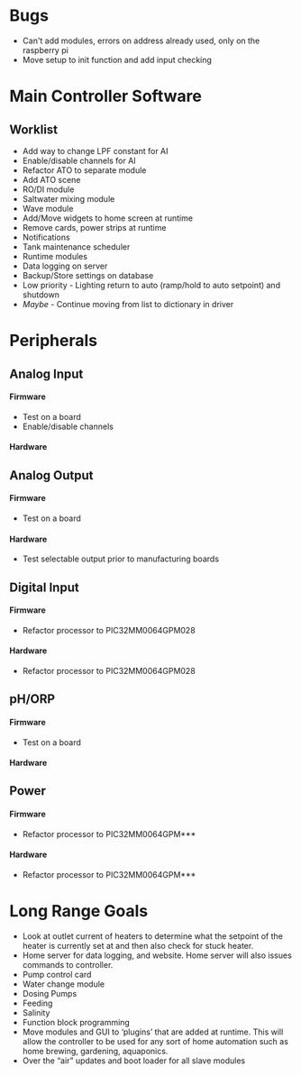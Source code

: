 Bugs
=====================
 * Can't add modules, errors on address already used, only on the raspberry pi 
 * Move setup to init function and add input checking

Main Controller Software
========================
## Worklist 
 * Add way to change LPF constant for AI
 * Enable/disable channels for AI
 * Refactor ATO to separate module
 * Add ATO scene
 * RO/DI module
 * Saltwater mixing module
 * Wave module
 * Add/Move widgets to home screen at runtime
 * Remove cards, power strips at runtime
 * Notifications
 * Tank maintenance scheduler
 * Runtime modules
 * Data logging on server
 * Backup/Store settings on database
 * Low priority - Lighting return to auto (ramp/hold to auto setpoint) and shutdown
 * _Maybe_ - Continue moving from list to dictionary in driver

Peripherals
===========
## Analog Input 
#### Firmware
 * Test on a board
 * Enable/disable channels
#### Hardware

## Analog Output
#### Firmware
 * Test on a board
#### Hardware
 * Test selectable output prior to manufacturing boards

## Digital Input
#### Firmware
 * Refactor processor to PIC32MM0064GPM028
#### Hardware
 * Refactor processor to PIC32MM0064GPM028

## pH/ORP 
#### Firmware
 * Test on a board
#### Hardware

## Power
#### Firmware
 * Refactor processor to PIC32MM0064GPM***
#### Hardware
 * Refactor processor to PIC32MM0064GPM***

Long Range Goals
================
 * Look at outlet current of heaters to determine what the setpoint of the heater is currently set at and then also check for stuck heater. 
 * Home server for data logging, and website. Home server will also issues commands to controller.
 * Pump control card
 * Water change module
 * Dosing Pumps
 * Feeding
 * Salinity
 * Function block programming
 * Move modules and GUI to ‘plugins’ that are added at runtime. This will allow the controller to be used for any sort of home automation such as home brewing, gardening, aquaponics. 
 * Over the “air” updates and boot loader for all slave modules 
